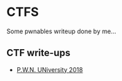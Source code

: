 # CTFS #

Some pwnables writeup done by me...

## CTF write-ups ##

 - [P.W.N. UNiversity 2018](P.W.N.University2018/)
